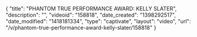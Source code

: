 {
    "title": "PHANTOM TRUE PERFORMANCE AWARD: KELLY SLATER",
    "description": "",
    "videoid": "158818",
    "date_created": "1398292517",
    "date_modified": "1418181334",
    "type": "captivate",
    "layout": "video",
    "url": "\/v\/phantom-true-performance-award-kelly-slater\/158818"
}